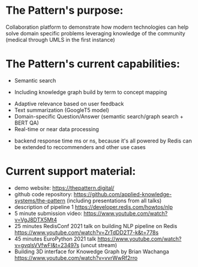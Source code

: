 # The Pattern's purpose: 

Collaboration platform to demonstrate how modern technologies can help solve domain specific problems leveraging knowledge of the community (medical through UMLS in the first instance) 

# The Pattern's current capabilities:

* Semantic search
- Including knowledge graph build by term to concept mapping
* Adaptive relevance based on user feedback
* Text summarization (GoogleT5 model)
* Domain-specific Question/Answer (semantic search/graph search + BERT QA)
* Real-time or near data processing
- backend response time ms or ns, because it's all powered by Redis
can be extended to reccommenders and other use cases

# Current support material:
* demo website: https://thepattern.digital/ 
* github code repository:  https://github.com/applied-knowledge-systems/the-pattern  (including presentations from all talks)
* description of pipeline 1 https://developer.redis.com/howtos/nlp
* 5 minute submission video: https://www.youtube.com/watch?v=VgJ8DTX5Mt4 
* 25 minutes RedisConf 2021 talk on building NLP pipeline on Redis https://www.youtube.com/watch?v=ZrTdDD2T7-k&t=778s
* 45 minutes EuroPython 2021 talk https://www.youtube.com/watch?v=gvqlsVVfwFI&t=23497s (uncut stream) 
* Building 3D interface for Knowedge Graph by Brian Wachanga https://www.youtube.com/watch?v=vvrWwRf2rro
